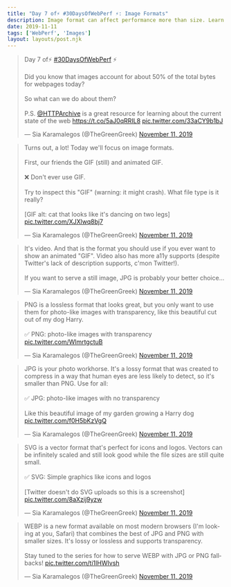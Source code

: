 ```yaml
---
title: "Day 7 of⚡️ #30DaysOfWebPerf ⚡️: Image Formats"
description: Image format can affect performance more than size. Learn about your best options.
date: 2019-11-11
tags: ['WebPerf', 'Images']
layout: layouts/post.njk
---
```


<blockquote class="twitter-tweet"><p lang="en" dir="ltr">Day 7 of⚡️ <a href="https://twitter.com/hashtag/30DaysOfWebPerf?src=hash&amp;ref_src=twsrc%5Etfw">#30DaysOfWebPerf</a> ⚡️<br><br>Did you know that images account for about 50% of the total bytes for webpages today?<br><br>So what can we do about them?<br><br>P.S. <a href="https://twitter.com/HTTPArchive?ref_src=twsrc%5Etfw">@HTTPArchive</a> is a great resource for learning about the current state of the web <a href="https://t.co/5aJ0qRRIL8">https://t.co/5aJ0qRRIL8</a> <a href="https://t.co/33aCY9b1bJ">pic.twitter.com/33aCY9b1bJ</a></p>&mdash; Sia Karamalegos (@TheGreenGreek) <a href="https://twitter.com/TheGreenGreek/status/1193904791681949698?ref_src=twsrc%5Etfw">November 11, 2019</a></blockquote> <script async src="https://platform.twitter.com/widgets.js" charset="utf-8"></script>

<blockquote class="twitter-tweet" data-conversation="none"><p lang="en" dir="ltr">Turns out, a lot! Today we&#39;ll focus on image formats.<br><br>First, our friends the GIF (still) and animated GIF.<br><br>❌ Don&#39;t ever use GIF.<br><br>Try to inspect this &quot;GIF&quot; (warning: it might crash). What file type is it really?<br><br>[GIF alt: cat that looks like it&#39;s dancing on two legs] <a href="https://t.co/XJXlwq8bj7">pic.twitter.com/XJXlwq8bj7</a></p>&mdash; Sia Karamalegos (@TheGreenGreek) <a href="https://twitter.com/TheGreenGreek/status/1193904804243890177?ref_src=twsrc%5Etfw">November 11, 2019</a></blockquote> <script async src="https://platform.twitter.com/widgets.js" charset="utf-8"></script>

<blockquote class="twitter-tweet" data-conversation="none"><p lang="en" dir="ltr">It&#39;s video. And that is the format you should use if you ever want to show an animated &quot;GIF&quot;. Video also has more a11y supports (despite Twitter&#39;s lack of description supports, c&#39;mon Twitter!).<br><br>If you want to serve a still image, JPG is probably your better choice...</p>&mdash; Sia Karamalegos (@TheGreenGreek) <a href="https://twitter.com/TheGreenGreek/status/1193904806231982080?ref_src=twsrc%5Etfw">November 11, 2019</a></blockquote> <script async src="https://platform.twitter.com/widgets.js" charset="utf-8"></script>

<blockquote class="twitter-tweet" data-conversation="none"><p lang="en" dir="ltr">PNG is a lossless format that looks great, but you only want to use them for photo-like images with transparency, like this beautiful cut out of my dog Harry.<br><br>✅ PNG: photo-like images with transparency <a href="https://t.co/WlmrtgctuB">pic.twitter.com/WlmrtgctuB</a></p>&mdash; Sia Karamalegos (@TheGreenGreek) <a href="https://twitter.com/TheGreenGreek/status/1193904814381568000?ref_src=twsrc%5Etfw">November 11, 2019</a></blockquote> <script async src="https://platform.twitter.com/widgets.js" charset="utf-8"></script>

<blockquote class="twitter-tweet" data-conversation="none"><p lang="en" dir="ltr">JPG is your photo workhorse. It&#39;s a lossy format that was created to compress in a way that human eyes are less likely to detect, so it&#39;s smaller than PNG. Use for all:<br><br>✅ JPG: photo-like images with no transparency<br><br> Like this beautiful image of my garden growing a Harry dog <a href="https://t.co/f0H5bKzVgQ">pic.twitter.com/f0H5bKzVgQ</a></p>&mdash; Sia Karamalegos (@TheGreenGreek) <a href="https://twitter.com/TheGreenGreek/status/1193904825685155841?ref_src=twsrc%5Etfw">November 11, 2019</a></blockquote> <script async src="https://platform.twitter.com/widgets.js" charset="utf-8"></script>

<blockquote class="twitter-tweet" data-conversation="none"><p lang="en" dir="ltr">SVG is a vector format that&#39;s perfect for icons and logos. Vectors can be infinitely scaled and still look good while the file sizes are still quite small.<br><br>✅ SVG: Simple graphics like icons and logos<br><br>[Twitter doesn&#39;t do SVG uploads so this is a screenshot] <a href="https://t.co/8aXzij9yzw">pic.twitter.com/8aXzij9yzw</a></p>&mdash; Sia Karamalegos (@TheGreenGreek) <a href="https://twitter.com/TheGreenGreek/status/1193904831901110272?ref_src=twsrc%5Etfw">November 11, 2019</a></blockquote> <script async src="https://platform.twitter.com/widgets.js" charset="utf-8"></script>

<blockquote class="twitter-tweet" data-conversation="none"><p lang="en" dir="ltr">WEBP is a new format available on most modern browsers (I&#39;m looking at you, Safari) that combines the best of JPG and PNG with smaller sizes. It&#39;s lossy or lossless and supports transparency.<br><br>Stay tuned to the series for how to serve WEBP with JPG or PNG fallbacks! <a href="https://t.co/ti1IHWIvsh">pic.twitter.com/ti1IHWIvsh</a></p>&mdash; Sia Karamalegos (@TheGreenGreek) <a href="https://twitter.com/TheGreenGreek/status/1193904840965074945?ref_src=twsrc%5Etfw">November 11, 2019</a></blockquote> <script async src="https://platform.twitter.com/widgets.js" charset="utf-8"></script>
